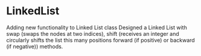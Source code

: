 # LinkedList
Adding new functionality to Linked List class
Designed a Linked List with swap (swaps the nodes at two indices), shift (receives an integer and circularly shifts the list this 
many positions forward (if positive) or backward (if negative)) methods.
